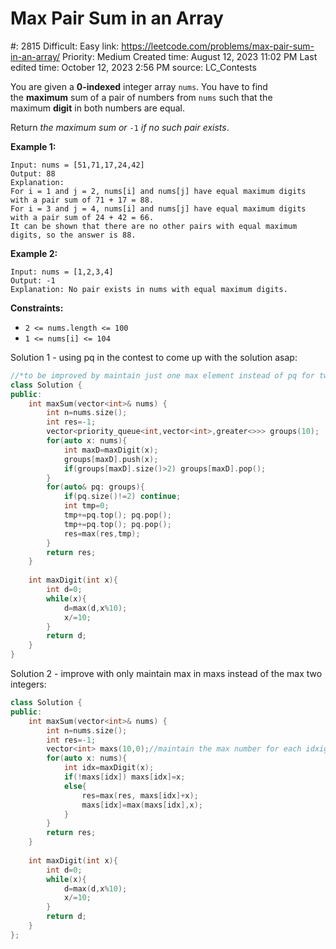 # Max Pair Sum in an Array

#: 2815
Difficult: Easy
link: https://leetcode.com/problems/max-pair-sum-in-an-array/
Priority: Medium
Created time: August 12, 2023 11:02 PM
Last edited time: October 12, 2023 2:56 PM
source: LC_Contests

You are given a **0-indexed** integer array `nums`. You have to find the **maximum** sum of a pair of numbers from `nums` such that the maximum **digit** in both numbers are equal.

Return *the maximum sum or* `-1` *if no such pair exists*.

**Example 1:**

```
Input: nums = [51,71,17,24,42]
Output: 88
Explanation:
For i = 1 and j = 2, nums[i] and nums[j] have equal maximum digits with a pair sum of 71 + 17 = 88.
For i = 3 and j = 4, nums[i] and nums[j] have equal maximum digits with a pair sum of 24 + 42 = 66.
It can be shown that there are no other pairs with equal maximum digits, so the answer is 88.
```

**Example 2:**

```
Input: nums = [1,2,3,4]
Output: -1
Explanation: No pair exists in nums with equal maximum digits.

```

**Constraints:**

- `2 <= nums.length <= 100`
- `1 <= nums[i] <= 104`

Solution 1 - using pq in the contest to come up with the solution asap:

```cpp
//*to be improved by maintain just one max element instead of pq for two
class Solution {
public:
    int maxSum(vector<int>& nums) {
        int n=nums.size();
        int res=-1;
        vector<priority_queue<int,vector<int>,greater<>>> groups(10);
        for(auto x: nums){
            int maxD=maxDigit(x);
            groups[maxD].push(x);
            if(groups[maxD].size()>2) groups[maxD].pop();
        }
        for(auto& pq: groups){
            if(pq.size()!=2) continue;
            int tmp=0;
            tmp+=pq.top(); pq.pop();
            tmp+=pq.top(); pq.pop();
            res=max(res,tmp);
        }
        return res;
    }
    
    int maxDigit(int x){
        int d=0;
        while(x){
            d=max(d,x%10);
            x/=10;
        }
        return d;
    }
}
```

Solution 2 - improve with only maintain max in maxs instead of the max two integers:

```cpp
class Solution {
public:
    int maxSum(vector<int>& nums) {
        int n=nums.size();
        int res=-1;
        vector<int> maxs(10,0);//maintain the max number for each idxigit from 0 to 9
        for(auto x: nums){
            int idx=maxDigit(x);
            if(!maxs[idx]) maxs[idx]=x;
            else{
                res=max(res, maxs[idx]+x);
                maxs[idx]=max(maxs[idx],x);
            }
        }
        return res;
    }
    
    int maxDigit(int x){
        int d=0;
        while(x){
            d=max(d,x%10);
            x/=10;
        }
        return d;
    }
};
```